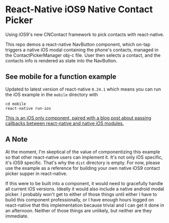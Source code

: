 # React-Native iOS9 Native Contact Picker

Using iOS9's new CNContact framework to pick contacts with react-native.

This repo demos a react-native NavButton component, which on-tap triggers a native iOS modal containing the phone's contacts, managed in the ContactPickerManager obj-c file. User then selects a contact, and the contacts info is rendered as state into the NavButton.

## See mobile for a function example

Updated to latest version of react-native `0.24.1` which means you can run the iOS example in the `mobile` directory with

```
cd mobile
react-native run-ios
```

[This is an iOS only component, paired with a blog post about passing callbacks between react-native and native iOS modules.](https://nsipplswezey.github.io/2016/04/21/Going-Deeper-With-React-Native-and-iOS-Native-UI.html)

## A Note

At the moment, I'm skeptical of the value of componentizing this example so that other react-native users can implement it.  It's not only iOS specific, it's iOS9 specific. That's why the `dist` directory is empty. For now, please use the example as a reference for building your own native iOS9 contact picker supper in react-native.

If this were to be built into a component, it would need to gracefully handle all current iOS versions. Ideally it would also include a native android modal picker. I probably won't get to either of those things until either I have to build this component professionally, or I have enough hours logged on react-native that this implementation because trivial and I can get it done in an afternoon. Neither of those things are unlikely, but neither are they immediate.

